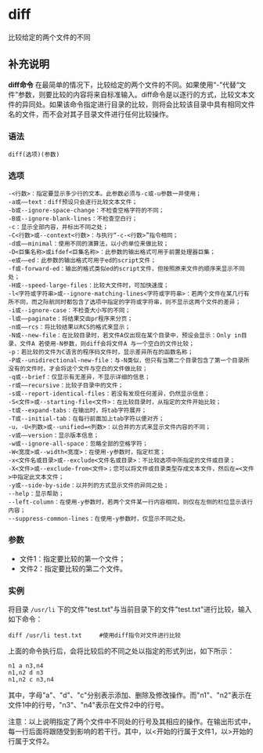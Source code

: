 #  diff

比较给定的两个文件的不同

##  补充说明

**diff命令**
在最简单的情况下，比较给定的两个文件的不同。如果使用“-”代替“文件”参数，则要比较的内容将来自标准输入。diff命令是以逐行的方式，比较文本文件的异同处。如果该命令指定进行目录的比较，则将会比较该目录中具有相同文件名的文件，而不会对其子目录文件进行任何比较操作。

###  语法

    
    
    diff(选项)(参数)
    

###  选项

    
    
    -<行数>：指定要显示多少行的文本。此参数必须与-c或-u参数一并使用；
    -a或——text：diff预设只会逐行比较文本文件；
    -b或--ignore-space-change：不检查空格字符的不同；
    -B或--ignore-blank-lines：不检查空白行；
    -c：显示全部内容，并标出不同之处；
    -C<行数>或--context<行数>：与执行“-c-<行数>”指令相同；
    -d或——minimal：使用不同的演算法，以小的单位来做比较；
    -D<巨集名称>或ifdef<巨集名称>：此参数的输出格式可用于前置处理器巨集；
    -e或——ed：此参数的输出格式可用于ed的script文件；
    -f或-forward-ed：输出的格式类似ed的script文件，但按照原来文件的顺序来显示不同处；
    -H或--speed-large-files：比较大文件时，可加快速度；
    -l<字符或字符串>或--ignore-matching-lines<字符或字符串>：若两个文件在某几行有所不同，而之际航同时都包含了选项中指定的字符或字符串，则不显示这两个文件的差异；
    -i或--ignore-case：不检查大小写的不同；
    -l或——paginate：将结果交由pr程序来分页；
    -n或——rcs：将比较结果以RCS的格式来显示；
    -N或--new-file：在比较目录时，若文件A仅出现在某个目录中，预设会显示：Only in目录，文件A 若使用-N参数，则diff会将文件A 与一个空白的文件比较；
    -p：若比较的文件为C语言的程序码文件时，显示差异所在的函数名称；
    -P或--unidirectional-new-file：与-N类似，但只有当第二个目录包含了第一个目录所没有的文件时，才会将这个文件与空白的文件做比较；
    -q或--brief：仅显示有无差异，不显示详细的信息；
    -r或——recursive：比较子目录中的文件；
    -s或--report-identical-files：若没有发现任何差异，仍然显示信息；
    -S<文件>或--starting-file<文件>：在比较目录时，从指定的文件开始比较；
    -t或--expand-tabs：在输出时，将tab字符展开；
    -T或--initial-tab：在每行前面加上tab字符以便对齐；
    -u，-U<列数>或--unified=<列数>：以合并的方式来显示文件内容的不同；
    -v或——version：显示版本信息；
    -w或--ignore-all-space：忽略全部的空格字符；
    -W<宽度>或--width<宽度>：在使用-y参数时，指定栏宽；
    -x<文件名或目录>或--exclude<文件名或目录>：不比较选项中所指定的文件或目录；
    -X<文件>或--exclude-from<文件>；您可以将文件或目录类型存成文本文件，然后在=<文件>中指定此文本文件；
    -y或--side-by-side：以并列的方式显示文件的异同之处；
    --help：显示帮助；
    --left-column：在使用-y参数时，若两个文件某一行内容相同，则仅在左侧的栏位显示该行内容；
    --suppress-common-lines：在使用-y参数时，仅显示不同之处。
    

###  参数

  * 文件1：指定要比较的第一个文件； 
  * 文件2：指定要比较的第二个文件。 

###  实例

将目录 ` /usr/li ` 下的文件"test.txt"与当前目录下的文件"test.txt"进行比较，输入如下命令：

    
    
    diff /usr/li test.txt     #使用diff指令对文件进行比较
    

上面的命令执行后，会将比较后的不同之处以指定的形式列出，如下所示：

    
    
    n1 a n3,n4  
    n1,n2 d n3  
    n1,n2 c n3,n4 
    

其中，字母"a"、"d"、"c"分别表示添加、删除及修改操作。而"n1"、"n2"表示在文件1中的行号，"n3"、"n4"表示在文件2中的行号。

注意：以上说明指定了两个文件中不同处的行号及其相应的操作。在输出形式中，每一行后面将跟随受到影响的若干行。其中，以<开始的行属于文件1，以>开始的行属于文件2。

